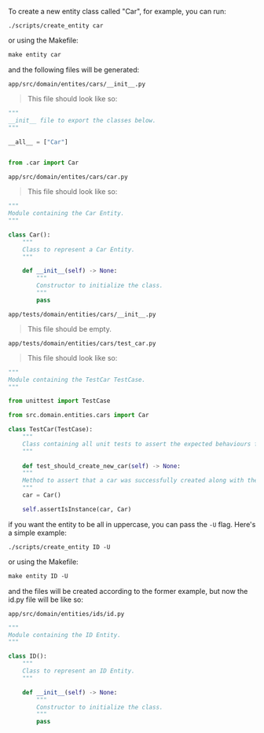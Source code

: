 To create a new entity class called "Car", for example, you can run:

```shell
./scripts/create_entity car
```

or using the Makefile:

```Makefile
make entity car
```

and the following files will be generated:

`app/src/domain/entites/cars/__init__.py`

> This file should look like so:

```python
"""
__init__ file to export the classes below.
"""

__all__ = ["Car"]


from .car import Car
```

`app/src/domain/entites/cars/car.py`

> This file should look like so:

```python
"""
Module containing the Car Entity.
"""

class Car():
    """
    Class to represent a Car Entity.
    """

    def __init__(self) -> None:
        """
        Constructor to initialize the class.
        """
        pass
```

`app/tests/domain/entities/cars/__init__.py`

> This file should be empty.

`app/tests/domain/entities/cars/test_car.py`

> This file should look like so:


```python
"""
Module containing the TestCar TestCase.
"""

from unittest import TestCase

from src.domain.entities.cars import Car

class TestCar(TestCase):
    """
    Class containing all unit tests to assert the expected behaviours from the Car Entity.
    """
    
    def test_should_create_new_car(self) -> None:
    """
    Method to assert that a car was successfully created along with the needed parameters.
    """
    car = Car()

    self.assertIsInstance(car, Car)
```


if you want the entity to be all in uppercase, you can pass the `-U` flag. Here's a simple example:

```shell
./scripts/create_entity ID -U
```

or using the Makefile:

```Makefile
make entity ID -U
```

and the files will be created according to the former example, but now the id.py file will be like so:

`app/src/domain/entities/ids/id.py`

```python
"""
Module containing the ID Entity.
"""

class ID():
    """
    Class to represent an ID Entity.
    """

    def __init__(self) -> None:
        """
        Constructor to initialize the class.
        """
        pass
```
